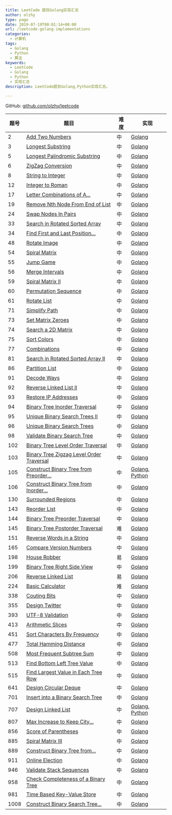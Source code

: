 ```yaml
---
title: LeetCode 题目Golang实现汇总
author: olzhy
type: page
date: 2019-07-19T00:01:14+00:00
url: /leetcode-golang-implementations
categories:
  - 计算机
tags:
  - Golang
  - Python
  - 算法
keywords:
  - LeetCode
  - Golang
  - Python
  - 实现汇总
description: LeetCode题目Golang,Python实现汇总。

---
```

GitHub: [github.com/olzhy/leetcode](https://github.com/olzhy/leetcode)

|题号|题目|难度|实现|
|--- |--- |--- |--- |
|2|[Add Two Numbers](https://leetcode.com/problems/add-two-numbers/)|中|[Golang](/posts/leetcode-add-two-numbers.html)|
|3|[Longest Substring](https://leetcode.com/problems/longest-substring-without-repeating-characters/)|中|[Golang](/posts/leetcode-longest-substring-without-repeating-characters.html)|
|5|[Longest Palindromic Substring](https://leetcode.com/problems/longest-palindromic-substring/)|中|[Golang](/posts/leetcode-longest-palindromic-substring.html)|
|6|[ZigZag Conversion](https://leetcode.com/problems/zigzag-conversion/)|中|[Golang](/posts/leetcode-zigzag-conversion.html)|
|8|[String to Integer](https://leetcode.com/problems/string-to-integer-atoi/)|中|[Golang](/posts/leetcode-string-to-integer.html)|
|12|[Integer to Roman](https://leetcode.com/problems/integer-to-roman/)|中|[Golang](/posts/leetcode-integer-to-roman.html)|
|17|[Letter Combinations of A...](https://leetcode.com/problems/letter-combinations-of-a-phone-number/)|中|[Golang](/posts/leetcode-letter-combinations-of-a-phone-number.html)|
|19|[Remove Nth Node From End of List](https://leetcode.com/problems/remove-nth-node-from-end-of-list/)|中|[Golang](/posts/leetcode-remove-nth-node-from-end-of-list.html)|
|24|[Swap Nodes In Pairs](https://leetcode.com/problems/swap-nodes-in-pairs/)|中|[Golang](/posts/leetcode-swap-nodes-in-pairs.html)|
|33|[Search in Rotated Sorted Array](https://leetcode.com/problems/search-in-rotated-sorted-array/)|中|[Golang](/posts/leetcode-search-in-rotated-sorted-array.html)|
|34|[Find First and Last Position…](https://leetcode.com/problems/find-first-and-last-position-of-element-in-sorted-array/)|中|[Golang](/posts/leetcode-find-first-and-last-position-of-element-in-sorte-array.html)|
|48|[Rotate Image](https://leetcode.com/problems/rotate-image/)|中|[Golang](/posts/leetcode-rotate-image.html)|
|54|[Spiral Matrix](https://leetcode.com/problems/spiral-matrix/)|中|[Golang](/posts/leetcode-spiral-matrix.html)|
|55|[Jump Game](https://leetcode.com/problems/jump-game/)|中|[Golang](/posts/leetcode-jump-game.html)|
|56|[Merge Intervals](https://leetcode.com/problems/merge-intervals/)|中|[Golang](/posts/leetcode-merge-intervals.html)|
|59|[Spiral Matrix II](https://leetcode.com/problems/spiral-matrix-ii/)|中|[Golang](/posts/leetcode-spiral-matrix-ii.html)|
|60|[Permutation Sequence](https://leetcode.com/problems/permutation-sequence/)|中|[Golang](/posts/leetcode-permutation-sequence.html)|
|61|[Rotate List](https://leetcode.com/problems/rotate-list/)|中|[Golang](/posts/leetcode-rotate-list.html)|
|71|[Simplify Path](https://leetcode.com/problems/simplify-path/)|中|[Golang](/posts/leetcode-simplify-path.html)|
|73|[Set Matrix Zeroes](https://leetcode.com/problems/set-matrix-zeroes/)|中|[Golang](/posts/leetcode-set-matrix-zeroes.html)|
|74|[Search a 2D Matrix](https://leetcode.com/problems/search-a-2d-matrix/)|中|[Golang](/posts/leetcode-search-a-2d-matrix.html)|
|75|[Sort Colors](https://leetcode.com/problems/sort-colors/)|中|[Golang](/posts/leetcode-sort-colors.html)|
|77|[Combinations](https://leetcode.com/problems/combinations/)|中|[Golang](/posts/leetcode-combinations.html)|
|81|[Search in Rotated Sorted Array II](https://leetcode.com/problems/search-in-rotated-sorted-array-ii/)|中|[Golang](/posts/search-in-rotated-sorted-array-ii.html)|
|86|[Partition List](https://leetcode.com/problems/partition-list/)|中|[Golang](/posts/leetcode-partition-list.html)|
|91|[Decode Ways](https://leetcode.com/problems/decode-ways/)|中|[Golang](/posts/leetcode-decode-ways.html)|
|92|[Reverse Linked List II](https://leetcode.com/problems/reverse-linked-list-ii/)|中|[Golang](/posts/leetcode-reverse-linked-list-ii.html)|
|93|[Restore IP Addresses](https://leetcode.com/problems/restore-ip-addresses/)|中|[Golang](/posts/leetcode-restore-ip-addresses.html)|
|94|[Binary Tree Inorder Traversal](https://leetcode.com/problems/binary-tree-inorder-traversal/)|中|[Golang](/posts/leetcode-binary-tree-inorder-traversal.html)|
|95|[Unique Binary Search Trees II](https://leetcode.com/problems/unique-binary-search-trees-ii/)|中|[Golang](/posts/leetcode-unique-binary-search-trees-ii.html)|
|96|[Unique Binary Search Trees](https://leetcode.com/problems/unique-binary-search-trees/)|中|[Golang](/posts/leetcode-unique-binary-search-trees.html)|
|98|[Validate Binary Search Tree](https://leetcode.com/problems/validate-binary-search-tree/)|中|[Golang](/posts/leetcode-validate-binary-search-tree.html)|
|102|[Binary Tree Level Order Traversal](https://leetcode.com/problems/binary-tree-level-order-traversal/)|中|[Golang](/posts/leetcode-binary-tree-level-order-traversal.html)|
|103|[Binary Tree Zigzag Level Order Traversal](https://leetcode.com/problems/binary-tree-zigzag-level-order-traversal/)|中|[Golang](/posts/leetcode-binary-tree-zigzag-level-order-traversal.html)|
|105|[Construct Binary Tree from Preorder...](https://leetcode.com/problems/construct-binary-tree-from-preorder-and-inorder-traversal/)|中|[Golang, Python](/posts/leetcode-construct-binary-tree-from-preorder-and-inorder-traversal.html)|
|106|[Construct Binary Tree from Inorder...](https://leetcode.com/problems/construct-binary-tree-from-inorder-and-postorder-traversal/)|中|[Golang](/posts/leetcode-construct-binary-tree-from-inorder-ad-postorder-traversal.html)|
|130|[Surrounded Regions](https://leetcode.com/problems/surrounded-regions/)|中|[Golang](/posts/leetcode-surrounded-regions.html)|
|143|[Reorder List](https://leetcode.com/problems/reorder-list/)|中|[Golang](/posts/leetcode-reorder-linked-list.html)|
|144|[Binary Tree Preorder Traversal](https://leetcode.com/problems/binary-tree-preorder-traversal/)|中|[Golang](/posts/leetcode-binary-tree-preorder-traversal.html)|
|145|[Binary Tree Postorder Traversal](https://leetcode.com/problems/binary-tree-postorder-traversal/)|难|[Golang](/posts/leetcode-binary-tree-postorder-traversal.html)|
|151|[Reverse Words in a String](https://leetcode.com/problems/reverse-words-in-a-string/)|中|[Golang](/posts/leetcode-reverse-words-in-a-string.html)|
|165|[Compare Version Numbers](https://leetcode.com/problems/compare-version-numbers/)|中|[Golang](/posts/leetcode-compare-version-numbers.html)|
|198|[House Robber](https://leetcode.com/problems/house-robber/)|易|[Golang](/posts/leetcode-house-robber.html)|
|199|[Binary Tree Right Side View](https://leetcode.com/problems/binary-tree-right-side-view/)|中|[Golang](/posts/leetcode-binary-tree-right-side-view.html)|
|206|[Reverse Linked List](https://leetcode.com/problems/reverse-linked-list/)|易|[Golang](/posts/leetcode-reverse-linked-list.html)|
|224|[Basic Calculator](https://leetcode.com/problems/basic-calculator/)|难|[Golang](/posts/leetcode-basic-calculator.html)|
|338|[Couting Bits](https://leetcode.com/problems/counting-bits/)|中|[Golang](/posts/leetcode-counting-binary-bits.html)|
|355|[Design Twitter](https://leetcode.com/problems/design-twitter/)|中|[Golang](/posts/leetcode-design-twitter.html)|
|393|[UTF-8 Validation](https://leetcode.com/problems/utf-8-validation/)|中|[Golang](/posts/leetcode-utf8-validation.html)|
|413|[Arithmetic Slices](https://leetcode.com/problems/arithmetic-slices/)|中|[Golang](/posts/leetcode-arithmetic-slices.html)|
|451|[Sort Characters By Frequency](https://leetcode.com/problems/sort-characters-by-frequency/)|中|[Golang](/posts/leetcode-sort-characters-by-frequency.html)|
|477|[Total Hamming Distance](https://leetcode.com/problems/total-hamming-distance/)|中|[Golang](/posts/leetcode-total-hamming-distance.html)|
|508|[Most Frequent Subtree Sum](https://leetcode.com/problems/most-frequent-subtree-sum/)|中|[Golang](/posts/leetcode-most-frequent-subtree-sum.html)|
|513|[Find Bottom Left Tree Value](https://leetcode.com/problems/find-bottom-left-tree-value/)|中|[Golang](/posts/leetcode-find-bottom-left-tree-value.html)|
|515|[Find Largest Value in Each Tree Row](https://leetcode.com/problems/find-largest-value-in-each-tree-row/)|中|[Golang](/posts/leetcode-find-largest-value-in-each-tree-row.html)|
|641|[Design Circular Deque](https://leetcode.com/problems/design-circular-deque/)|中|[Golang](/posts/leetcode-design-circular-deque.html)|
|701|[Insert into a Binary Search Tree](https://leetcode.com/problems/insert-into-a-binary-search-tree/)|中|[Golang](/posts/leetcode-insert-into-a-binary-search-tree.html)|
|707|[Design Linked List](https://leetcode.com/problems/design-linked-list/)|中|[Golang, Python](/posts/leetcode-design-linked-list.html)|
|807|[Max Increase to Keep City...](https://leetcode.com/problems/max-increase-to-keep-city-skyline/)|中|[Golang](/posts/leetcode-max-increase-to-keep-city-skyline.html)|
|856|[Score of Parentheses](https://leetcode.com/problems/score-of-parentheses/)|中|[Golang](/posts/leetcode-score-of-parentheses.html)|
|885|[Spiral Matrix III](https://leetcode.com/problems/spiral-matrix-iii/)|中|[Golang](/posts/leetcode-spiral-matrix-iii.html)|
|889|[Construct Binary Tree from...](https://leetcode.com/problems/construct-binary-tree-from-preorder-and-postorder-traversal/)|中|[Golang](/posts/leetcode-construct-binary-tree-from-preorder-and-posorder-traversal.html)|
|911|[Online Election](https://leetcode.com/problems/online-election/)|中|[Golang](/posts/leetcode-online-election.html)|
|946|[Validate Stack Sequences](https://leetcode.com/problems/validate-stack-sequences/)|中|[Golang](/posts/leetcode-validate-stack-sequences.html)|
|958|[Check Completeness of a Binary Tree](https://leetcode.com/problems/check-completeness-of-a-binary-tree/)|中|[Golang](/posts/leetcode-check-completeness-of-a-binary-tree.html)|
|981|[Time Based Key-Value Store](https://leetcode.com/problems/time-based-key-value-store/)|中|[Golang](/posts/leetcode-time-based-key-value-store.html)|
|1008|[Construct Binary Search Tree...](https://leetcode.com/problems/construct-binary-search-tree-from-preorder-traversal/)|中|[Golang](/posts/leetcode-construct-binary-search-tree-from-preorder-travrsal.html)|
